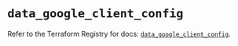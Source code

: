 # `data_google_client_config`

Refer to the Terraform Registry for docs: [`data_google_client_config`](https://registry.terraform.io/providers/hashicorp/google/6.42.0/docs/data-sources/client_config).
